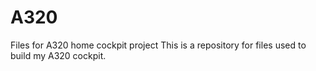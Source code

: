 # A320
Files for A320 home cockpit project
This is a repository for files used to build my A320 cockpit.

